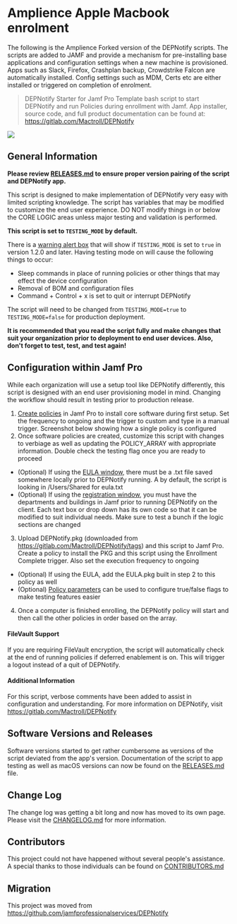 # Amplience Apple Macbook enrolment

The following is the Amplience Forked version of the DEPNotify scripts.
The scripts are added to JAMF and provide a mechanism for pre-installing base applications and configuration settings when a new machine is provisioned.
Apps such as Slack, Firefox, Crashplan backup, Crowdstrike Falcon are automatically installed. Config settings such as MDM, Certs etc are either installed or triggered on completion of enrolment.


> DEPNotify Starter for Jamf Pro
Template bash script to start DEPNotify and run Policies during enrollment with Jamf. App installer, source code, and full product documentation can be found at: https://gitlab.com/Mactroll/DEPNotify

![](example-img/fullscreen_setup.png)

## General Information

**Please review [RELEASES.md](RELEASES.md) to ensure proper version pairing of the script and DEPNotify app.**

This script is designed to make implementation of DEPNotify very easy with limited scripting knowledge. The script has variables that may be modified to customize the end user experience. DO NOT modify things in or below the CORE LOGIC areas unless major testing and validation is performed.

**This script is set to `TESTING_MODE` by default.**

There is a [warning alert box](example-img/fullscreen_testing_mode.png) that will show if `TESTING_MODE` is set to `true` in version 1.2.0 and later. Having testing mode on will cause the following things to occur:

* Sleep commands in place of running policies or other things that may effect the device configuration
* Removal of BOM and configuration files
* Command + Control + x is set to quit or interrupt DEPNotify

The script will need to be changed from `TESTING_MODE=true` to `TESTING_MODE=false` for production deployment.

**It is recommended that you read the script fully and make changes that suit your organization prior to deployment to end user devices. Also, don't forget to test, test, and test again!**

## Configuration within Jamf Pro

While each organization will use a setup tool like DEPNotify differently, this script is designed with an end user provisioning model in mind. Changing the workflow should result in testing prior to production release.

1. [Create policies](example-img/jamfpro_policy_configuration.png) in Jamf Pro to install core software during first setup. Set the frequency to ongoing and the trigger to custom and type in a manual trigger. Screenshot below showing how a single policy is configured
2. Once software policies are created, customize this script with changes to verbiage as well as updating the POLICY_ARRAY with appropriate information. Double check the testing flag once you are ready to proceed
  * (Optional) If using the [EULA window](example-img/fullscreen_eula_user_input.png), there must be a .txt file saved somewhere locally prior to DEPNotify running. A by default, the script is looking in /Users/Shared for eula.txt
  * (Optional) If using the [registration window](example-img/fullscreen_register_user_input.png), you must have the departments and buildings in Jamf prior to running DEPNotify on the client. Each text box or drop down has its own code so that it can be modified to suit individual needs. Make sure to test a bunch if the logic sections are changed
3. Upload DEPNotify.pkg (downloaded from https://gitlab.com/Mactroll/DEPNotify/tags) and this script to Jamf Pro. Create a policy to install the PKG and this script using the Enrollment Complete trigger. Also set the execution frequency to ongoing
  * (Optional) If using the EULA, add the EULA.pkg built in step 2 to this policy as well
  * (Optional) [Policy parameters](example-img/jamfpro_policy_parameter_values.png) can be used to configure true/false flags to make testing features easier
4. Once a computer is finished enrolling, the DEPNotify policy will start and then call the other policies in order based on the array.

#### FileVault Support

If you are requiring FileVault encryption, the script will automatically check at the end of running policies if deferred enablement is on. This will trigger a logout instead of a quit of DEPNotify.

#### Additional Information

For this script, verbose comments have been added to assist in configuration and understanding. For more information on DEPNotify, visit https://gitlab.com/Mactroll/DEPNotify

## Software Versions and Releases

Software versions started to get rather cumbersome as versions of the script deviated from the app's version. Documentation of the script to app testing as well as macOS versions can now be found on the [RELEASES.md](RELEASES.md) file.

## Change Log

The change log was getting a bit long and now has moved to its own page. Please visit the [CHANGELOG.md](CHANGELOG.md) for more information.

## Contributors

This project could not have happened without several people's assistance. A special thanks to those individuals can be found on [CONTRIBUTORS.md](CONTRIBUTORS.md)

## Migration

This project was moved from https://github.com/jamfprofessionalservices/DEPNotify

